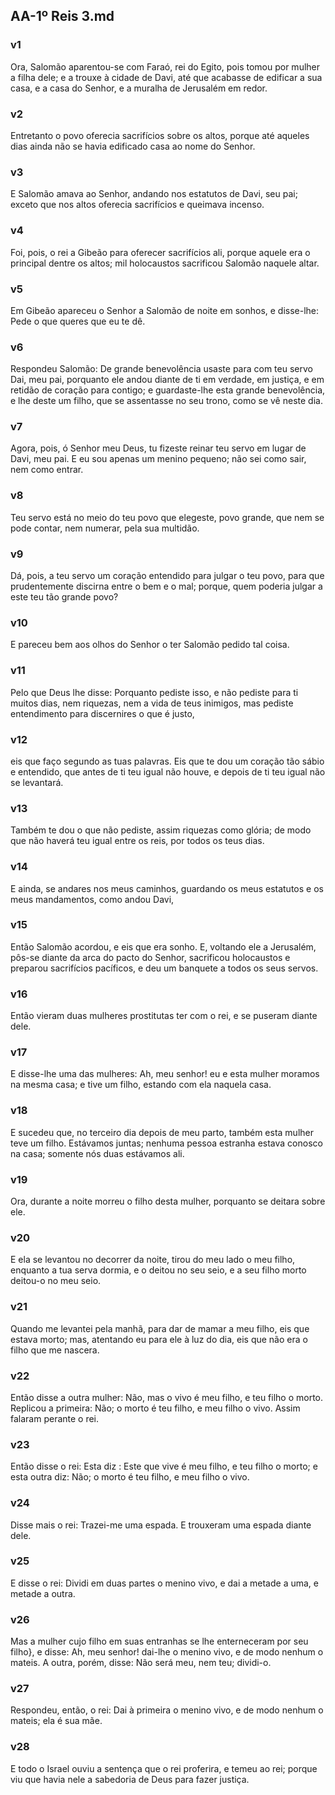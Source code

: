 ## AA-1º Reis 3.md
### v1
 Ora, Salomão aparentou-se com Faraó, rei do Egito, pois tomou por mulher a filha dele; e a trouxe à cidade de Davi, até que acabasse de edificar a sua casa, e a casa do Senhor, e a muralha de Jerusalém em redor.
### v2
 Entretanto o povo oferecia sacrifícios sobre os altos, porque até aqueles dias ainda não se havia edificado casa ao nome do Senhor.
### v3
 E Salomão amava ao Senhor, andando nos estatutos de Davi, seu pai; exceto que nos altos oferecia sacrifícios e queimava incenso.
### v4
 Foi, pois, o rei a Gibeão para oferecer sacrifícios ali, porque aquele era o principal dentre os altos; mil holocaustos sacrificou Salomão naquele altar.
### v5
 Em Gibeão apareceu o Senhor a Salomão de noite em sonhos, e disse-lhe: Pede o que queres que eu te dê.
### v6
 Respondeu Salomão: De grande benevolência usaste para com teu servo Dai, meu pai, porquanto ele andou diante de ti em verdade, em justiça, e em retidão de coração para contigo; e guardaste-lhe esta grande benevolência, e lhe deste um filho, que se assentasse no seu trono, como se vê neste dia.
### v7
 Agora, pois, ó Senhor meu Deus, tu fizeste reinar teu servo em lugar de Davi, meu pai. E eu sou apenas um menino pequeno; não sei como sair, nem como entrar.
### v8
 Teu servo está no meio do teu povo que elegeste, povo grande, que nem se pode contar, nem numerar, pela sua multidão.
### v9
 Dá, pois, a teu servo um coração entendido para julgar o teu povo, para que prudentemente discirna entre o bem e o mal; porque, quem poderia julgar a este teu tão grande povo?
### v10
 E pareceu bem aos olhos do Senhor o ter Salomão pedido tal coisa.
### v11
 Pelo que Deus lhe disse: Porquanto pediste isso, e não pediste para ti muitos dias, nem riquezas, nem a vida de teus inimigos, mas pediste entendimento para discernires o que é justo,
### v12
 eis que faço segundo as tuas palavras. Eis que te dou um coração tão sábio e entendido, que antes de ti teu igual não houve, e depois de ti teu igual não se levantará.
### v13
 Também te dou o que não pediste, assim riquezas como glória; de modo que não haverá teu igual entre os reis, por todos os teus dias.
### v14
 E ainda, se andares nos meus caminhos, guardando os meus estatutos e os meus mandamentos, como andou Davi,
### v15
 Então Salomão acordou, e eis que era sonho. E, voltando ele a Jerusalém, pôs-se diante da arca do pacto do Senhor, sacrificou holocaustos e preparou sacrifícios pacíficos, e deu um banquete a todos os seus servos.
### v16
 Então vieram duas mulheres prostitutas ter com o rei, e se puseram diante dele.
### v17
 E disse-lhe uma das mulheres: Ah, meu senhor! eu e esta mulher moramos na mesma casa; e tive um filho, estando com ela naquela casa.
### v18
 E sucedeu que, no terceiro dia depois de meu parto, também esta mulher teve um filho. Estávamos juntas; nenhuma pessoa estranha estava conosco na casa; somente nós duas estávamos ali.
### v19
 Ora, durante a noite morreu o filho desta mulher, porquanto se deitara sobre ele.
### v20
 E ela se levantou no decorrer da noite, tirou do meu lado o meu filho, enquanto a tua serva dormia, e o deitou no seu seio, e a seu filho morto deitou-o no meu seio.
### v21
 Quando me levantei pela manhã, para dar de mamar a meu filho, eis que estava morto; mas, atentando eu para ele à luz do dia, eis que não era o filho que me nascera.
### v22
 Então disse a outra mulher: Não, mas o vivo é meu filho, e teu filho o morto. Replicou a primeira: Não; o morto é teu filho, e meu filho o vivo. Assim falaram perante o rei.
### v23
 Então disse o rei: Esta diz : Este que vive é meu filho, e teu filho o morto; e esta outra diz: Não; o morto é teu filho, e meu filho o vivo.
### v24
 Disse mais o rei: Trazei-me uma espada. E trouxeram uma espada diante dele.
### v25
 E disse o rei: Dividi em duas partes o menino vivo, e dai a metade a uma, e metade a outra.
### v26
 Mas a mulher cujo filho em suas entranhas se lhe enterneceram por seu filho}, e disse: Ah, meu senhor! dai-lhe o menino vivo, e de modo nenhum o mateis. A outra, porém, disse: Não será meu, nem teu; dividi-o.
### v27
 Respondeu, então, o rei: Dai à primeira o menino vivo, e de modo nenhum o mateis; ela é sua mãe.
### v28
 E todo o Israel ouviu a sentença que o rei proferira, e temeu ao rei; porque viu que havia nele a sabedoria de Deus para fazer justiça.
